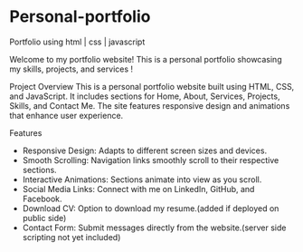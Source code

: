 # Personal-portfolio
Portfolio using   html  |  css  |   javascript

Welcome to my portfolio website! This is a personal portfolio showcasing my skills, projects, and services !

Project Overview
This is a personal portfolio website built using HTML, CSS, and JavaScript. It includes sections for Home, About, Services, Projects, Skills, and Contact Me. 
The site features responsive design and animations that enhance user experience.

Features
- Responsive Design: Adapts to different screen sizes and devices.
- Smooth Scrolling: Navigation links smoothly scroll to their respective sections.
- Interactive Animations: Sections animate into view as you scroll.
- Social Media Links: Connect with me on LinkedIn, GitHub, and Facebook.
- Download CV: Option to download my resume.(added if deployed on public side)
- Contact Form: Submit messages directly from the website.(server side scripting not yet included)

